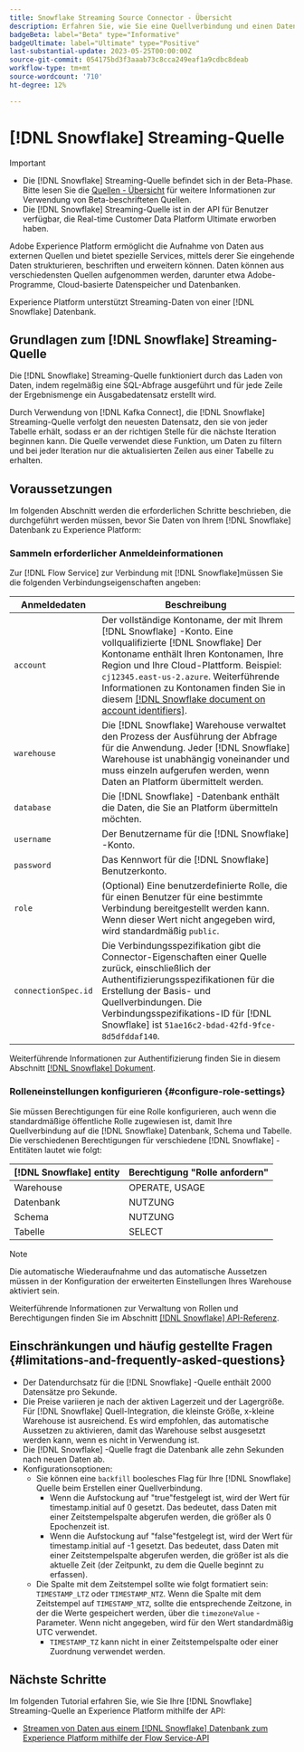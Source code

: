 ```yaml
---
title: Snowflake Streaming Source Connector - Übersicht
description: Erfahren Sie, wie Sie eine Quellverbindung und einen Datenfluss erstellen, um Streaming-Daten von Ihrer Snowflake-Instanz in Adobe Experience Platform aufzunehmen
badgeBeta: label="Beta" type="Informative"
badgeUltimate: label="Ultimate" type="Positive"
last-substantial-update: 2023-05-25T00:00:00Z
source-git-commit: 054175bd3f3aaab73c8cca249eaf1a9cdbc8deab
workflow-type: tm+mt
source-wordcount: '710'
ht-degree: 12%

---
```


# [!DNL Snowflake] Streaming-Quelle

>[!IMPORTANT]
>
>* Die [!DNL Snowflake] Streaming-Quelle befindet sich in der Beta-Phase. Bitte lesen Sie die [Quellen - Übersicht](../../home.md#terms-and-conditions) für weitere Informationen zur Verwendung von Beta-beschrifteten Quellen.
>* Die [!DNL Snowflake] Streaming-Quelle ist in der API für Benutzer verfügbar, die Real-time Customer Data Platform Ultimate erworben haben.

Adobe Experience Platform ermöglicht die Aufnahme von Daten aus externen Quellen und bietet spezielle Services, mittels derer Sie eingehende Daten strukturieren, beschriften und erweitern können. Daten können aus verschiedensten Quellen aufgenommen werden, darunter etwa Adobe-Programme, Cloud-basierte Datenspeicher und Datenbanken.

Experience Platform unterstützt Streaming-Daten von einer [!DNL Snowflake] Datenbank.

## Grundlagen zum [!DNL Snowflake] Streaming-Quelle

Die [!DNL Snowflake] Streaming-Quelle funktioniert durch das Laden von Daten, indem regelmäßig eine SQL-Abfrage ausgeführt und für jede Zeile der Ergebnismenge ein Ausgabedatensatz erstellt wird.

Durch Verwendung von [!DNL Kafka Connect], die [!DNL Snowflake] Streaming-Quelle verfolgt den neuesten Datensatz, den sie von jeder Tabelle erhält, sodass er an der richtigen Stelle für die nächste Iteration beginnen kann. Die Quelle verwendet diese Funktion, um Daten zu filtern und bei jeder Iteration nur die aktualisierten Zeilen aus einer Tabelle zu erhalten.

## Voraussetzungen

Im folgenden Abschnitt werden die erforderlichen Schritte beschrieben, die durchgeführt werden müssen, bevor Sie Daten von Ihrem [!DNL Snowflake] Datenbank zu Experience Platform:

### Sammeln erforderlicher Anmeldeinformationen

Zur [!DNL Flow Service] zur Verbindung mit [!DNL Snowflake]müssen Sie die folgenden Verbindungseigenschaften angeben:

| Anmeldedaten | Beschreibung |
| --- | --- |
| `account` | Der vollständige Kontoname, der mit Ihrem [!DNL Snowflake] -Konto. Eine vollqualifizierte [!DNL Snowflake] Der Kontoname enthält Ihren Kontonamen, Ihre Region und Ihre Cloud-Plattform. Beispiel: `cj12345.east-us-2.azure`. Weiterführende Informationen zu Kontonamen finden Sie in diesem [[!DNL Snowflake document on account identifiers]](<https://docs.snowflake.com/en/user-guide/admin-account-identifier.html>). |
| `warehouse` | Die [!DNL Snowflake] Warehouse verwaltet den Prozess der Ausführung der Abfrage für die Anwendung. Jeder [!DNL Snowflake] Warehouse ist unabhängig voneinander und muss einzeln aufgerufen werden, wenn Daten an Platform übermittelt werden. |
| `database` | Die [!DNL Snowflake] -Datenbank enthält die Daten, die Sie an Platform übermitteln möchten. |
| `username` | Der Benutzername für die [!DNL Snowflake] -Konto. |
| `password` | Das Kennwort für die [!DNL Snowflake] Benutzerkonto. |
| `role` | (Optional) Eine benutzerdefinierte Rolle, die für einen Benutzer für eine bestimmte Verbindung bereitgestellt werden kann. Wenn dieser Wert nicht angegeben wird, wird standardmäßig `public`. |
| `connectionSpec.id` | Die Verbindungsspezifikation gibt die Connector-Eigenschaften einer Quelle zurück, einschließlich der Authentifizierungsspezifikationen für die Erstellung der Basis- und Quellverbindungen. Die Verbindungsspezifikations-ID für [!DNL Snowflake] ist `51ae16c2-bdad-42fd-9fce-8d5dfddaf140`. |

Weiterführende Informationen zur Authentifizierung finden Sie in diesem Abschnitt [[!DNL Snowflake] Dokument](<https://docs.snowflake.com/en/user-guide/key-pair-auth.html>).

### Rolleneinstellungen konfigurieren {#configure-role-settings}

Sie müssen Berechtigungen für eine Rolle konfigurieren, auch wenn die standardmäßige öffentliche Rolle zugewiesen ist, damit Ihre Quellverbindung auf die [!DNL Snowflake] Datenbank, Schema und Tabelle. Die verschiedenen Berechtigungen für verschiedene [!DNL Snowflake] -Entitäten lautet wie folgt:

| [!DNL Snowflake] entity | Berechtigung &quot;Rolle anfordern&quot; |
| --- | --- |
| Warehouse | OPERATE, USAGE |
| Datenbank | NUTZUNG |
| Schema | NUTZUNG |
| Tabelle | SELECT |

>[!NOTE]
>
>Die automatische Wiederaufnahme und das automatische Aussetzen müssen in der Konfiguration der erweiterten Einstellungen Ihres Warehouse aktiviert sein.

Weiterführende Informationen zur Verwaltung von Rollen und Berechtigungen finden Sie im Abschnitt [[!DNL Snowflake] API-Referenz](<https://docs.snowflake.com/en/sql-reference/sql/grant-privilege>).

## Einschränkungen und häufig gestellte Fragen {#limitations-and-frequently-asked-questions}

* Der Datendurchsatz für die [!DNL Snowflake] -Quelle enthält 2000 Datensätze pro Sekunde.
* Die Preise variieren je nach der aktiven Lagerzeit und der Lagergröße. Für [!DNL Snowflake] Quell-Integration, die kleinste Größe, x-kleine Warehouse ist ausreichend. Es wird empfohlen, das automatische Aussetzen zu aktivieren, damit das Warehouse selbst ausgesetzt werden kann, wenn es nicht in Verwendung ist.
* Die [!DNL Snowflake] -Quelle fragt die Datenbank alle zehn Sekunden nach neuen Daten ab.
* Konfigurationsoptionen:
   * Sie können eine `backfill` boolesches Flag für Ihre [!DNL Snowflake] Quelle beim Erstellen einer Quellverbindung.
      * Wenn die Aufstockung auf &quot;true&quot;festgelegt ist, wird der Wert für timestamp.initial auf 0 gesetzt. Das bedeutet, dass Daten mit einer Zeitstempelspalte abgerufen werden, die größer als 0 Epochenzeit ist.
      * Wenn die Aufstockung auf &quot;false&quot;festgelegt ist, wird der Wert für timestamp.initial auf -1 gesetzt. Das bedeutet, dass Daten mit einer Zeitstempelspalte abgerufen werden, die größer ist als die aktuelle Zeit (der Zeitpunkt, zu dem die Quelle beginnt zu erfassen).
   * Die Spalte mit dem Zeitstempel sollte wie folgt formatiert sein: `TIMESTAMP_LTZ` oder `TIMESTAMP_NTZ`. Wenn die Spalte mit dem Zeitstempel auf `TIMESTAMP_NTZ`, sollte die entsprechende Zeitzone, in der die Werte gespeichert werden, über die `timezoneValue` -Parameter. Wenn nicht angegeben, wird für den Wert standardmäßig UTC verwendet.
      * `TIMESTAMP_TZ` kann nicht in einer Zeitstempelspalte oder einer Zuordnung verwendet werden.

## Nächste Schritte

Im folgenden Tutorial erfahren Sie, wie Sie Ihre [!DNL Snowflake] Streaming-Quelle an Experience Platform mithilfe der API:

* [Streamen von Daten aus einem [!DNL Snowflake] Datenbank zum Experience Platform mithilfe der Flow Service-API](../../tutorials/api/create/databases/snowflake-streaming.md)

